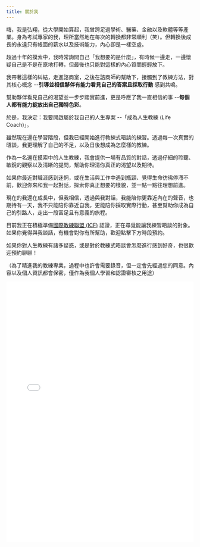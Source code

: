 ```yaml
---
title: 關於我
---
```


嗨，我是弘翔，從大學開始算起，我曾跨足過學術、醫藥、金融以及軟體等等產業。身為考試專家的我，理所當然地在每次的轉換都非常順利（笑）。但轉換後成長的永遠只有帳面的薪水以及技術能力，內心卻是一樣空虛。

超過十年的摸索中，我時常詢問自己「我想要的是什麼」，有時候一邊走，一邊懷疑自己是不是在原地打轉，但最後也只能對這樣的內心質問輕輕放下。

我帶著這樣的糾結，走進諮商室，之後在諮商師的幫助下，接觸到了教練方法，對其核心概念 --**引導並相信夥伴有能力看見自己的答案且採取行動** 感到共鳴。

幫助夥伴看見自己的渴望並一步步踏實前進，更是呼應了我一直相信的事 --**每個人都有能力綻放出自己獨特色彩**。

於是，我決定：我要開啟屬於我自己的人生專案 --「成為人生教練 (Life Coach)」。

雖然現在還在學習階段，但我已經開始進行教練式晤談的練習。透過每一次真實的晤談，我更理解了自己的不足，以及日後想成為怎麼樣的教練。

作為一名還在摸索中的人生教練，我會提供一場有品質的對話，透過仔細的聆聽、敏銳的觀察以及清晰的提問，幫助你理清你真正的渴望以及期待。

如果你最近對職涯感到迷惘，或在生活與工作中遇到瓶頸、覺得生命彷彿停滯不前，歡迎你來和我一起對話，探索你真正想要的樣貌，並一點一點往理想前進。

現在的我還在成長中，但我相信，透過與我對話，我能陪你更靠近內在的聲音，也期待有一天，我不只能陪你靠近自我，更能陪你採取實際行動，甚至幫助你成為自己的引路人，走出一段富足且有意義的旅程。

目前我正在積極準備[國際教練聯盟 (ICF)](https://icftaiwan.org/) 認證，正在尋覓能讓我練習晤談的對象。如果你覺得與我談話，有機會對你有所幫助，歡迎點擊下方時段預約。

如果你對人生教練有諸多疑惑，或是對於教練式晤談會怎麼進行感到好奇，也很歡迎預約聊聊！

（為了精進我的教練專業，過程中也許會需要錄音，但一定會先經過您的同意。內容以及個人資訊都會保密，僅作為我個人學習和認證審核之用途）
<iframe src="./cal-widget.html" width="100%" height="700px" style="border: none"></iframe>

